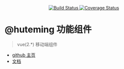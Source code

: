 <div align="center">
    <a href="https://travis-ci.org/huteming/huteming-ui">
        <img src="https://travis-ci.org/huteming/huteming-ui.svg?branch=master" alt="Build Status" />
    </a>
    <a href='https://coveralls.io/github/huteming/huteming-ui'>
        <img src='https://coveralls.io/repos/github/huteming/huteming-ui/badge.svg' alt='Coverage Status' />
    </a>
</div>

# @huteming 功能组件

> vue(2.*) 移动端组件

- [github 主页](https://github.com/huteming/huteming-ui)
- [文档](https://huteming.github.io/huteming-ui/#/guide/quickstart)
